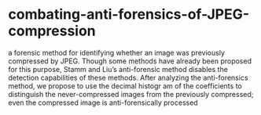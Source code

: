 # combating-anti-forensics-of-JPEG-compression
a forensic method for identifying whether an image was previously compressed by JPEG. Though some methods have already been proposed for this purpose, Stamm and Liu’s anti-forensic method disables the detection capabilities of these methods. After analyzing the anti-forensics method, we propose to use the decimal histogr am of the coefficients to distinguish the never-compressed images from the previously compressed; even the compressed image is anti-forensically processed
